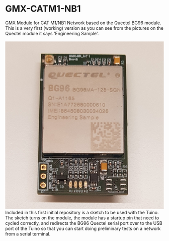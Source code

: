 # GMX-CATM1-NB1
GMX Module for CAT M1/NB1 Network based on the Quectel BG96 module.<br/>
This is a very first (working) version as you can see from the pictures on the Quectel module it says 'Engineering Sample'.<br/>
<br/>
<img src="/docs/gmx-catm1-nb1.jpg"/>
<br/>
Included in this first initial repository is a sketch to be used with the Tuino.<br/>
The sketch turns on the module, the module has a startup pin that need to cycled correctly, and redirects the BG96 Quectel serial port over to the USB port of the Tuino so that you can start doing preliminary tests on a network from a serial terminal.<br/>
